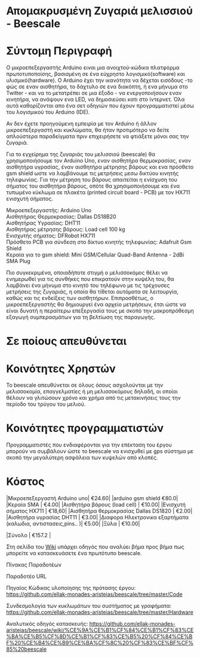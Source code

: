 **Απομακρυσμένη Ζυγαριά μελισσιού - Beescale**
===============================================

Σύντομη Περιγραφή
===================

O μικροεπεξεργαστής Arduino ειναι μια ανοιχτού-κώδικα πλατφόρμα πρωτοτυποποίσης, βασισμένη σε ένα εύχρηστο λογισμικό(software) και υλισμικό(hardware). Ο Arduino έχει την ικανότητα να δέχεται εισόδους -το φώς σε εναν αισθητήρα, το δάχτυλο σε ενα διακόπτη, ή ενα μήνυμα στο Twitter - και να το μετατρέπει σε μια έξοδο - να ενεργοποιήσουν εναν κινητήρα, να ανάψουν ενα LED, να δημοσιεύσει κατι στο ίντερνετ. Όλα αυτά καθορίζονται απο ένα σετ οδηγιών που έχουν προγραμματιστεί μέσω του λογισμικού του Arduino (IDE).

Αν δεν έχετε προηγούμενη εμπειρία με τον Arduino ή άλλον μικροεπεξεργαστή και κυκλώματα, θα ήταν προτιμότερο να δείτε απλούστερα παραδείγματα πριν επιχειρήσετε να φτιάξετε μόνοι σας την ζυγαριά.

Για το εγχείρημα της ζυγαριάς του μελισσιού (beescale) θα χρησιμοποιήσουμε τον Arduino Uno, εναν αισθητήρα θερμοκρασίας, εναν αισθητήρα υγρασίας, έναν αισθητήρα μέτρησης βάρους και ενα πρόσθετο gsm shield ωστε να λαμβάνουμε τις μετρήσεις μεσω δικτύου κινητής τηλεφωνίας. Για την μέτρηση του βάρους απαιτείται η ενίσχυση του σήματος του αισθητήρα βάρους, οπότε θα χρησιμοποιήσουμε και ένα τυπωμένο κύκλωμα σε πλακέτα (printed circuit board - PCB) με τον HX711 ενισχυτή σήματος.


Μικροεπεξεργαστής: Arduino Uno<br>
Αισθητήρας Θερμοκρασίας: Dallas DS18B20<br>
Αισθητήρας Υγρασίας: DHT11<br>
Αισθητήρας μέτρησης βάρους: Load cell 100 kg  <br>
Ενισχυτής σήματος: DFRobot HX711<br>
Πρόσθετο PCB για σύνδεση στο δίκτυο κινητής τηλεφωνίας: Adafruit Gsm Shield  
Κεραία για το gsm shield: Mini GSM/Cellular Quad-Band Antenna - 2dBi SMA Plug


Πιο συγκεκριμένα, oποιαδήποτε στιγμή ο μελισσοκόμος θέλει να ενημερωθεί για τις συνθήκες που επικρατούν στην κυψέλη του, θα λαμβάνει ένα μήνυμα στο κινητό του τηλέφωνο με τις τρέχουσες μετρήσεις της ζυγαριάς, η οποία θα τίθεται αυτόματα σε λειτουργία, καθώς και τις ενδείξεις των αισθητήρων. Επιπροσθέτως, ο μικροεπεξεργαστής θα δημιουργεί ένα αρχείο μετρήσεων, έτσι ώστε να είναι δυνατή η περαίτερω επεξεργασία τους με σκοπό την μακροπρόθεσμη εξαγωγή συμπερασμάτων για τη βελτίωση της παραγωγής.

**Σε ποίους απευθύνεται**
==========================
Κοινότητες Χρηστών
======================

Το beescale απευθύνεται σε όλους όσους ασχολούνται με την μελισσοκομία, επαγγελματίες ή μη μελισσοκόμους δηλαδή, οι οποίοι θέλουν να γλιτώσουν χρόνο και χρήμα από τις μετακινήσεις τους την περίοδο του τρύγου του μελιού.

Κοινότητες προγραμματιστών
=============================

Προγραμματιστές που ενδιαφέρονται για την επέκταση του έργου μπορούν να συμβάλουν ώστε το beescale να ενισχυθεί με gps σύστημα με σκοπό την μεγαλύτερη ασφάλεια των κυψελών  από κλοπές.

Κόστος
=========

|Mικροεπεξεργαστή Arduino uno|                                   €24.60|
|arduino gsm shield                                             €80.0|
|Kεραία SMA         |                                          €4.00|
|Aισθητήρα βάρους (load cell)      |                             €10.00|
|Eνισχυτή σήματος HX711      |                                   €18,60|
|Aισθητήρα θερμοκρασίας Dallas DS1820   |                        €2.00|
|Aισθητήρα υγρασίας DHT11          |                             €3.00|
|Διαφορα Ηλεκτρονικα εξαρτήματα (καλωδια, αντιστασεις,pins.. )|  €5.00|
|Ξύλα          |                                                 €10.00|

|Σύνολο        |                                                 €157.2 |


Στη σελίδα του [Wiki](https://github.com/ellak-monades-aristeias/beescale/wiki/) υπάρχει οδηγός που αναλύει βήμα προς βήμα πως μπορείτε να κατασκευάσετε ένα πρωτότυπο beescale.

Πίνακας Παραδοτέων

Παραδοτέο	URL

Πηγαίος Κώδικας υλοποίησης της πρότασης έργου:	https://github.com/ellak-monades-aristeias/beescale/tree/master/Code

Συνδεσμολογία των κυκλωμάτων του συστήματος με γραφήματα: https://github.com/ellak-monades-aristeias/beescale/tree/master/Hardware

Αναλυτικός οδηγός κατασκευής:	https://github.com/ellak-monades-aristeias/beescale/wiki/%CE%9A%CE%B1%CF%84%CE%B1%CF%83%CE%BA%CE%B5%CF%8D%CE%B1%CF%83%CE%B5%20%CF%84%CE%BF%20%CE%B4%CE%B9%CE%BA%CF%8C%20%CF%83%CE%BF%CF%85%20beescale






